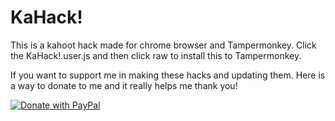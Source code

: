 
# KaHack!

This is a kahoot hack made for chrome browser and Tampermonkey. Click the KaHack!.user.js and then click raw to install this to Tampermonkey.

If you want to support me in making these hacks and updating them. Here is a way to donate to me and it really helps me thank you!

[![Donate with PayPal](https://raw.githubusercontent.com/stefan-niedermann/paypal-donate-button/master/paypal-donate-button.png)]([https://www.paypal.com/cgi-bin/webscr?cmd=_s-xclick&hosted_button_id=QT54MSJR6QU7Y](https://www.paypal.com/donate/?hosted_button_id=GCSTRCWKJ6RTS)https://www.paypal.com/donate/?hosted_button_id=GCSTRCWKJ6RTS)
